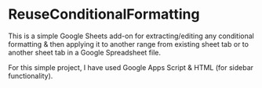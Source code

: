 # ReuseConditionalFormatting
This is a simple Google Sheets add-on for extracting/editing any conditional formatting &amp; then applying it to another range from existing sheet tab or to another sheet tab in a Google Spreadsheet file.

For this simple project, I have used Google Apps Script & HTML (for sidebar functionality).
